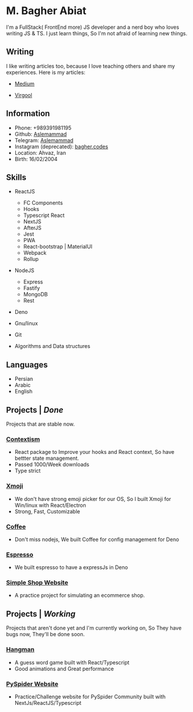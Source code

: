 # M. Bagher Abiat
I'm a FullStack( FrontEnd more) JS developer and a nerd boy who loves writing JS & TS. I just learn things, So I'm not afraid of learning new things.
## Writing
I like writing articles too, because I love teaching others and share my experiences. Here is my articles:

- <a href='https://medium.com/@Aslemammad'>Medium</a>

- <a href='https://virgool.io/@Aslemammad'>Virgool</a>

## Information
- Phone: +989391981195
- Github: <a href='https://github.com/aslemammad'>Aslemammad</a>
- Telegram: <a href='https://t.me/aslemammad' >Aslemammad</a>
- Instagram (deprecated): <a href='https://instagram.com/bagher.codes'>bagher.codes</a>
- Location: Ahvaz, Iran
- Birth: 16/02/2004

## Skills
- ReactJS 
	- FC Components
	- Hooks
	- Typescript React
	- NextJS
	- AfterJS
	- Jest
	- PWA
	- React-bootstrap | MaterialUI
	- Webpack
	- Rollup
	
- NodeJS 
	- Express
	- Fastify
	- MongoDB
	- Rest
- Deno 
- Gnu/linux
- Git
- Algorithms and Data structures

## Languages 
- Persian
- Arabic
- English

## Projects | <i>Done</i>
Projects that are stable now.
### <a href='https://github.com/Aslemammad/contextism'>Contextism</a>
- React package to Improve your hooks and React context, So have bettter state management.
- Passed 1000/Week downloads
- Type strict

### <a href='https://github.com/Aslemammad/Xmoji'>Xmoji</a>
- We don't have strong emoji picker for our OS, So I  built Xmoji for Win/linux with React/Electron
- Strong, Fast, Customizable

### <a href='https://github.com/Aslemammad/coffee'>Coffee</a>
- Don't miss nodejs, We built Coffee for config management for Deno

### <a href='https://github.com/disizali/espresso'>Espresso</a>
- We built espresso to have a expressJs in Deno

### <a href='https://github.com/Aslemammad/simple-shop-front'>Simple Shop Website</a>
- A practice project for simulating an ecommerce shop. 

## Projects | <i>Working</i>
Projects that aren't done yet and I'm currently working on, So They have bugs now, They'll be done soon.

### <a href='https://github.com/Aslemammad/hangman'>Hangman</a>
- A guess word game built with React/Typescript
- Good animations and Great performance

### <a href='https://github.com/pyspider-devs/pyspider_website'>PySpider Website</a>
- Practice/Challenge website for PySpider Community built with NextJs/ReactJS/Typescript
